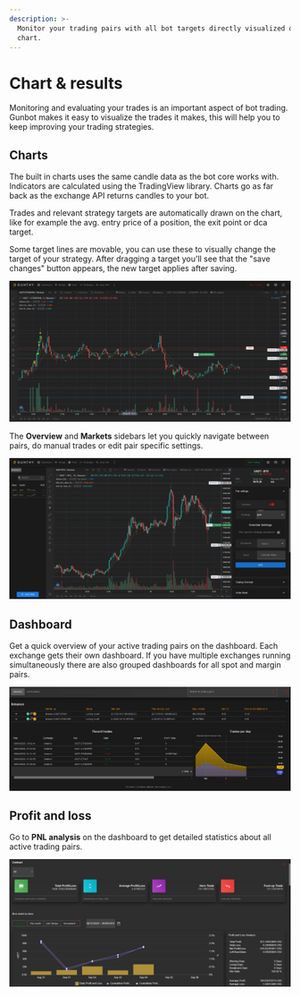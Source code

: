 ```yaml
---
description: >-
  Monitor your trading pairs with all bot targets directly visualized on the
  chart.
---
```


# Chart & results

Monitoring and evaluating your trades is an important aspect of bot trading. Gunbot makes it easy to visualize the trades it makes, this will help you to keep improving your trading strategies.

## Charts

The built in charts uses the same candle data as the bot core works with. Indicators are calculated using the TradingView library. Charts go as far back as the exchange API returns candles to your bot.

Trades and relevant strategy targets are automatically drawn on the chart, like for example the avg. entry price of a position, the exit point or dca target.

Some target lines are movable, you can use these to visually change the target of your strategy. After dragging a target you'll see that the "save changes" button appears, the new target applies after saving.

![](../.gitbook/assets/image%20%2850%29.png)

The **Overview** and **Markets** sidebars let you quickly navigate between pairs, do manual trades or edit pair specific settings.

![](../.gitbook/assets/image%20%28120%29.png)

## Dashboard

Get a quick overview of your active trading pairs on the dashboard. Each exchange gets their own dashboard. If you have multiple exchanges running simultaneously there are also grouped dashboards for all spot and margin pairs.

![](../.gitbook/assets/image%20%2849%29.png)

## Profit and loss

Go to **PNL analysis** on the dashboard to get detailed statistics about all active trading pairs.

![](../.gitbook/assets/image%20%2851%29.png)

